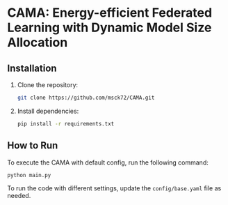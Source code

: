 # CAMA: Energy-efficient Federated Learning with Dynamic Model Size Allocation

## Installation

1. Clone the repository:
    ```bash
    git clone https://github.com/msck72/CAMA.git
    ```

2. Install dependencies:
    ```bash
    pip install -r requirements.txt
    ```

## How to Run

To execute the CAMA with default config, run the following command:

```bash
python main.py
```

To run the code with different settings, update the ```config/base.yaml``` file as needed.
